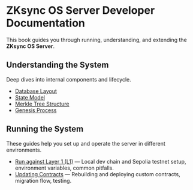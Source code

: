 # ZKsync OS Server Developer Documentation

This book guides you through running, understanding, and extending the **ZKsync OS Server**.

## Understanding the System

Deep dives into internal components and lifecycle.

- [Database Layout](design/db.md)
- [State Model](design/state.md)
- [Merkle Tree Structure](design/tree.md)
- [Genesis Process](design/genesis.md)

## Running the System

These guides help you set up and operate the server in different environments.

- [Run against Layer 1 (L1)](guides/running_with_l1.md) — Local dev chain and Sepolia testnet setup, environment variables, common pitfalls.
- [Updating Contracts](guides/updating.md) — Rebuilding and deploying custom contracts, migration flow, testing.
